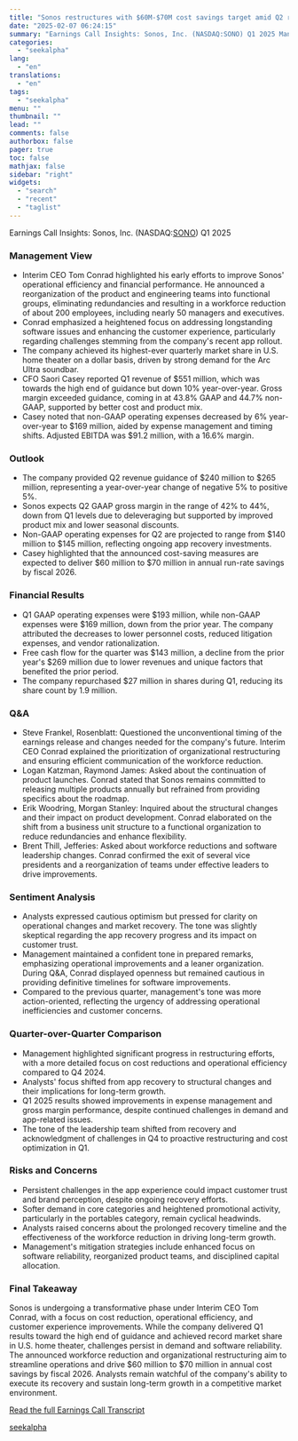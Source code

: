 ```yaml
---
title: "Sonos restructures with $60M-$70M cost savings target amid Q2 revenue guidance"
date: "2025-02-07 06:24:15"
summary: "Earnings Call Insights: Sonos, Inc. (NASDAQ:SONO) Q1 2025 Management View Interim CEO Tom Conrad highlighted his early efforts to improve Sonos' operational efficiency and financial performance. He announced a reorganization of the product and engineering teams into functional groups, eliminating redundancies and resulting in a workforce reduction of about 200..."
categories:
  - "seekalpha"
lang:
  - "en"
translations:
  - "en"
tags:
  - "seekalpha"
menu: ""
thumbnail: ""
lead: ""
comments: false
authorbox: false
pager: true
toc: false
mathjax: false
sidebar: "right"
widgets:
  - "search"
  - "recent"
  - "taglist"
---
```


Earnings Call Insights: Sonos, Inc. (NASDAQ:[SONO](https://seekingalpha.com/symbol/SONO "Sonos, Inc.")) Q1 2025

### Management View

* Interim CEO Tom Conrad highlighted his early efforts to improve Sonos' operational efficiency and financial performance. He announced a reorganization of the product and engineering teams into functional groups, eliminating redundancies and resulting in a workforce reduction of about 200 employees, including nearly 50 managers and executives.
* Conrad emphasized a heightened focus on addressing longstanding software issues and enhancing the customer experience, particularly regarding challenges stemming from the company's recent app rollout.
* The company achieved its highest-ever quarterly market share in U.S. home theater on a dollar basis, driven by strong demand for the Arc Ultra soundbar.
* CFO Saori Casey reported Q1 revenue of $551 million, which was towards the high end of guidance but down 10% year-over-year. Gross margin exceeded guidance, coming in at 43.8% GAAP and 44.7% non-GAAP, supported by better cost and product mix.
* Casey noted that non-GAAP operating expenses decreased by 6% year-over-year to $169 million, aided by expense management and timing shifts. Adjusted EBITDA was $91.2 million, with a 16.6% margin.

### Outlook

* The company provided Q2 revenue guidance of $240 million to $265 million, representing a year-over-year change of negative 5% to positive 5%.
* Sonos expects Q2 GAAP gross margin in the range of 42% to 44%, down from Q1 levels due to deleveraging but supported by improved product mix and lower seasonal discounts.
* Non-GAAP operating expenses for Q2 are projected to range from $140 million to $145 million, reflecting ongoing app recovery investments.
* Casey highlighted that the announced cost-saving measures are expected to deliver $60 million to $70 million in annual run-rate savings by fiscal 2026.

### Financial Results

* Q1 GAAP operating expenses were $193 million, while non-GAAP expenses were $169 million, down from the prior year. The company attributed the decreases to lower personnel costs, reduced litigation expenses, and vendor rationalization.
* Free cash flow for the quarter was $143 million, a decline from the prior year's $269 million due to lower revenues and unique factors that benefited the prior period.
* The company repurchased $27 million in shares during Q1, reducing its share count by 1.9 million.

### Q&A

* Steve Frankel, Rosenblatt: Questioned the unconventional timing of the earnings release and changes needed for the company's future. Interim CEO Conrad explained the prioritization of organizational restructuring and ensuring efficient communication of the workforce reduction.
* Logan Katzman, Raymond James: Asked about the continuation of product launches. Conrad stated that Sonos remains committed to releasing multiple products annually but refrained from providing specifics about the roadmap.
* Erik Woodring, Morgan Stanley: Inquired about the structural changes and their impact on product development. Conrad elaborated on the shift from a business unit structure to a functional organization to reduce redundancies and enhance flexibility.
* Brent Thill, Jefferies: Asked about workforce reductions and software leadership changes. Conrad confirmed the exit of several vice presidents and a reorganization of teams under effective leaders to drive improvements.

### Sentiment Analysis

* Analysts expressed cautious optimism but pressed for clarity on operational changes and market recovery. The tone was slightly skeptical regarding the app recovery progress and its impact on customer trust.
* Management maintained a confident tone in prepared remarks, emphasizing operational improvements and a leaner organization. During Q&A, Conrad displayed openness but remained cautious in providing definitive timelines for software improvements.
* Compared to the previous quarter, management's tone was more action-oriented, reflecting the urgency of addressing operational inefficiencies and customer concerns.

### Quarter-over-Quarter Comparison

* Management highlighted significant progress in restructuring efforts, with a more detailed focus on cost reductions and operational efficiency compared to Q4 2024.
* Analysts' focus shifted from app recovery to structural changes and their implications for long-term growth.
* Q1 2025 results showed improvements in expense management and gross margin performance, despite continued challenges in demand and app-related issues.
* The tone of the leadership team shifted from recovery and acknowledgment of challenges in Q4 to proactive restructuring and cost optimization in Q1.

### Risks and Concerns

* Persistent challenges in the app experience could impact customer trust and brand perception, despite ongoing recovery efforts.
* Softer demand in core categories and heightened promotional activity, particularly in the portables category, remain cyclical headwinds.
* Analysts raised concerns about the prolonged recovery timeline and the effectiveness of the workforce reduction in driving long-term growth.
* Management's mitigation strategies include enhanced focus on software reliability, reorganized product teams, and disciplined capital allocation.

### Final Takeaway

Sonos is undergoing a transformative phase under Interim CEO Tom Conrad, with a focus on cost reduction, operational efficiency, and customer experience improvements. While the company delivered Q1 results toward the high end of guidance and achieved record market share in U.S. home theater, challenges persist in demand and software reliability. The announced workforce reduction and organizational restructuring aim to streamline operations and drive $60 million to $70 million in annual cost savings by fiscal 2026. Analysts remain watchful of the company's ability to execute its recovery and sustain long-term growth in a competitive market environment.

[Read the full Earnings Call Transcript](https://seekingalpha.com/symbol/SONO/earnings/transcripts)

[seekalpha](https://seekingalpha.com/news/4404956-sonos-restructures-with-60m-70m-cost-savings-target-amid-q2-revenue-guidance)
